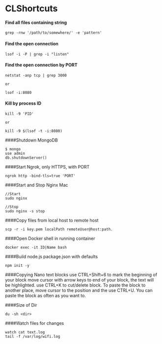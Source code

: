 # CLShortcuts

#### Find all files containing string
```Shell
grep -rnw '/path/to/somewhere/' -e 'pattern'
```

#### Find the open connection
```Shell
lsof -i -P | grep -i "listen"
```

#### Find the open connection by PORT
```Shell
netstat -anp tcp | grep 3000

or 

lsof -i:8080
```

#### Kill by process ID
```Shell
kill -9 'PID'

or 

kill -9 $(lsof -t -i:8080)
```

####Shutdown MongoDB
```Shell
$ mongo
use admin
db.shutdownServer()
```

####Start Ngrok, only HTTPS, with PORT 
```Shell
ngrok http -bind-tls=true 'PORT'
```

####Start and Stop Nginx Mac
```Shell
//Start
sudo nginx

//Stop
sudo nginx -s stop
```

####Copy files from local host to remote host
```Shell
scp -r -i key.pem localPath remoteUser@host:path.
```

####Open Docker shell in running container
```Shell
docker exec -it ID|Name bash
```

####Build node.js package.json with defaults
```Shell
npm init -y
```

####Copying Nano text blocks
use CTRL+Shift+6 to mark the beginning of your block
move cursor with arrow keys to end of your block, the text will be highlighted.
use CTRL+K to cut/delete block.
To paste the block to another place, move cursor to the position and the use CTRL+U. You can paste the block as often as you want to.

####Size of Dir
```Shell
du -sh <dir>
```

####Watch files for changes
```Shell
watch cat text.log
tail -f /var/log/wifi.log
```
